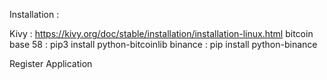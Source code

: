 Installation :

Kivy : https://kivy.org/doc/stable/installation/installation-linux.html
bitcoin base 58 : pip3 install python-bitcoinlib
binance : pip install python-binance

Register Application
